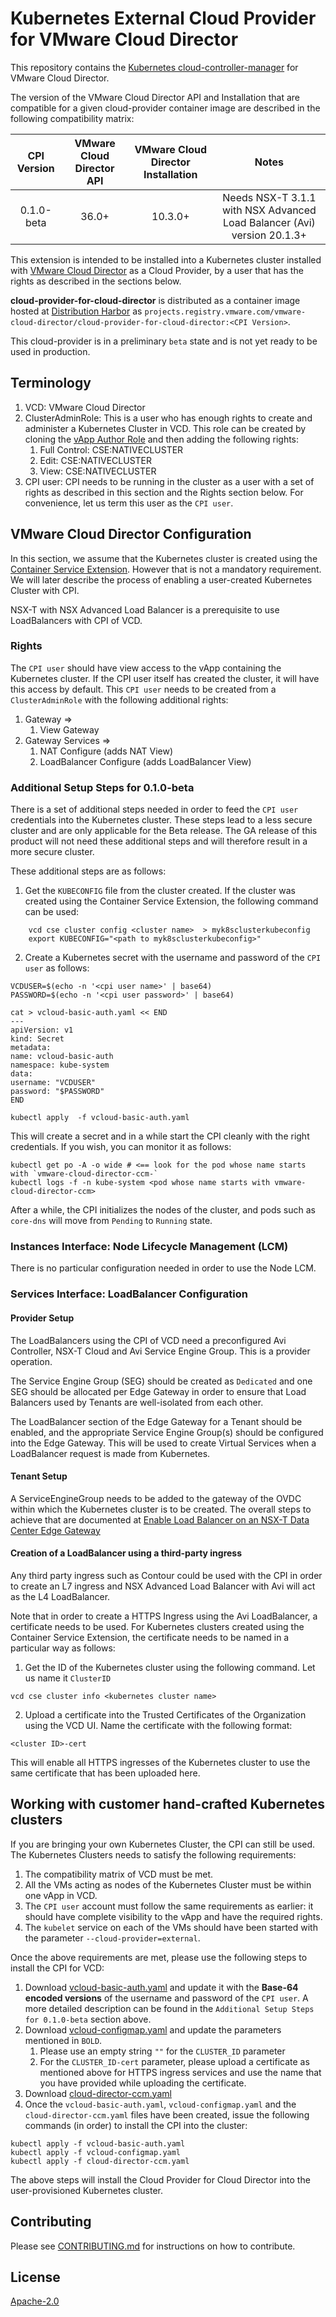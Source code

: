 # Kubernetes External Cloud Provider for VMware Cloud Director
This repository contains the [Kubernetes cloud-controller-manager](https://kubernetes.io/docs/concepts/architecture/cloud-controller/) for VMware Cloud Director.

The version of the VMware Cloud Director API and Installation that are compatible for a given cloud-provider container image are described in the following compatibility matrix:

| CPI Version | VMware Cloud Director API | VMware Cloud Director Installation | Notes |
| :---------: | :-----------------------: | :--------------------------------: | :---: |
| 0.1.0-beta | 36.0+ | 10.3.0+ | Needs NSX-T 3.1.1 with NSX Advanced Load Balancer (Avi) version 20.1.3+ |

This extension is intended to be installed into a Kubernetes cluster installed with [VMware Cloud Director](https://www.vmware.com/products/cloud-director.html) as a Cloud Provider, by a user that has the rights as described in the sections below.

**cloud-provider-for-cloud-director** is distributed as a container image hosted at [Distribution Harbor](https://projects.registry.vmware.com) as `projects.registry.vmware.com/vmware-cloud-director/cloud-provider-for-cloud-director:<CPI Version>`.

This cloud-provider is in a preliminary `beta` state and is not yet ready to be used in production.

## Terminology
1. VCD: VMware Cloud Director
2. ClusterAdminRole: This is a user who has enough rights to create and administer a Kubernetes Cluster in VCD. This role can be created by cloning the [vApp Author Role](https://docs.vmware.com/en/VMware-Cloud-Director/10.3/VMware-Cloud-Director-Tenant-Portal-Guide/GUID-BC504F6B-3D38-4F25-AACF-ED584063754F.html) and then adding the following rights:
   1. Full Control: CSE:NATIVECLUSTER
   2. Edit: CSE:NATIVECLUSTER
   3. View: CSE:NATIVECLUSTER
3. CPI user: CPI needs to be running in the cluster as a user with a set of rights as described in this section and the Rights section below. For convenience, let us term this user as the `CPI user`.

## VMware Cloud Director Configuration
In this section, we assume that the Kubernetes cluster is created using the [Container Service Extension](https://github.com/vmware/container-service-extension). However that is not a mandatory requirement. We will later describe the process of enabling a user-created Kubernetes Cluster with CPI.

NSX-T with NSX Advanced Load Balancer is a prerequisite to use LoadBalancers with CPI of VCD. 

### Rights
The `CPI user` should have view access to the vApp containing the Kubernetes cluster. If the CPI user itself has created the cluster, it will have this access by default.
This `CPI user` needs to be created from a `ClusterAdminRole` with the following additional rights:
1. Gateway =>
   1. View Gateway
2. Gateway Services =>
   1. NAT Configure (adds NAT View)
   2. LoadBalancer Configure (adds LoadBalancer View)

### Additional Setup Steps for 0.1.0-beta
There is a set of additional steps needed in order to feed the `CPI user` credentials into the Kubernetes cluster. These steps lead to a less secure cluster and are only applicable for the Beta release. The GA release of this product will not need these additional steps and will therefore result in a more secure cluster.

These additional steps are as follows:
1. Get the `KUBECONFIG` file from the cluster created. If the cluster was created using the Container Service Extension, the following command can be used:
```
    vcd cse cluster config <cluster name>  > myk8sclusterkubeconfig
    export KUBECONFIG="<path to myk8sclusterkubeconfig>"
```
2. Create a Kubernetes secret with the username and password of the `CPI user` as follows:
```
VCDUSER=$(echo -n '<cpi user name>' | base64)
PASSWORD=$(echo -n '<cpi user password>' | base64)

cat > vcloud-basic-auth.yaml << END
---
apiVersion: v1
kind: Secret
metadata:
name: vcloud-basic-auth
namespace: kube-system
data:
username: "VCDUSER"
password: "$PASSWORD"
END

kubectl apply  -f vcloud-basic-auth.yaml
```   
This will create a secret and in a while start the CPI cleanly with the right credentials. If you wish, you can monitor it as follows:
```
kubectl get po -A -o wide # <== look for the pod whose name starts with `vmware-cloud-director-ccm-`
kubectl logs -f -n kube-system <pod whose name starts with vmware-cloud-director-ccm>
```

After a while, the CPI initializes the nodes of the cluster, and pods such as `core-dns` will move from `Pending` to `Running` state.


### Instances Interface: Node Lifecycle Management (LCM)
There is no particular configuration needed in order to use the Node LCM.

### Services Interface: LoadBalancer Configuration

#### Provider Setup
The LoadBalancers using the CPI of VCD need a preconfigured Avi Controller, NSX-T Cloud and Avi Service Engine Group. This is a provider operation.

The Service Engine Group (SEG) should be created as `Dedicated` and one SEG should be allocated per Edge Gateway in order to ensure that Load Balancers used by Tenants are well-isolated from each other.

The LoadBalancer section of the Edge Gateway for a Tenant should be enabled, and the appropriate Service Engine Group(s) should be configured into the Edge Gateway. This will be used to create Virtual Services when a LoadBalancer request is made from Kubernetes.

#### Tenant Setup
A ServiceEngineGroup needs to be added to the gateway of the OVDC within which the Kubernetes cluster is to be created. The overall steps to achieve that are documented at [Enable Load Balancer on an NSX-T Data Center Edge Gateway](https://docs.vmware.com/en/VMware-Cloud-Director/10.3/VMware-Cloud-Director-Service-Provider-Admin-Portal-Guide/GUID-1784B96B-20F8-4E4D-BF33-86D2264EDBCF.html)

#### Creation of a LoadBalancer using a third-party ingress
Any third party ingress such as Contour could be used with the CPI in order to create an L7 ingress and NSX Advanced Load Balancer with Avi will act as the L4 LoadBalancer.

Note that in order to create a HTTPS Ingress using the Avi LoadBalancer, a certificate needs to be used. For Kubernetes clusters created using the Container Service Extension, the certificate needs to be named in a particular way as follows:
1. Get the ID of the Kubernetes cluster using the following command. Let us name it `ClusterID`
```
vcd cse cluster info <kubernetes cluster name>
```
2. Upload a certificate into the Trusted Certificates of the Organization using the VCD UI. Name the certificate with the following format:
```
<cluster ID>-cert
```

This will enable all HTTPS ingresses of the Kubernetes cluster to use the same certificate that has been uploaded here.

## Working with customer hand-crafted Kubernetes clusters
If you are bringing your own Kubernetes Cluster, the CPI can still be used. The Kubernetes Clusters needs to satisfy the following requirements:
1. The compatibility matrix of VCD must be met.
2. All the VMs acting as nodes of the Kubernetes Cluster must be within one vApp in VCD.
3. The `CPI user` account must follow the same requirements as earlier: it should have complete visibility to the vApp and have the required rights.
4. The `kubelet` service on each of the VMs should have been started with the parameter `--cloud-provider=external`.

Once the above requirements are met, please use the following steps to install the CPI for VCD:
1. Download [vcloud-basic-auth.yaml](https://raw.githubusercontent.com/vmware/cloud-provider-for-cloud-director/0.1.0-beta/manifests/vcloud-basic-auth.yaml) and update it with the **Base-64 encoded versions** of the username and password of the `CPI user`. A more detailed description can be found in the `Additional Setup Steps for 0.1.0-beta` section above.
2. Download [vcloud-configmap.yaml](https://raw.githubusercontent.com/vmware/cloud-provider-for-cloud-director/0.1.0-beta/manifests/vcloud-configmap.yaml) and update the parameters mentioned in `BOLD`.
   1. Please use an empty string `""` for the `CLUSTER_ID` parameter
   2. For the `CLUSTER_ID-cert` parameter, please upload a certificate as mentioned above for HTTPS ingress services and use the name that you have provided while uploading the certificate.
3. Download [cloud-director-ccm.yaml](https://raw.githubusercontent.com/vmware/cloud-provider-for-cloud-director/0.1.0-beta/manifests/cloud-director-ccm.yaml)
4. Once the `vcloud-basic-auth.yaml`, `vcloud-configmap.yaml` and the `cloud-director-ccm.yaml` files have been created, issue the following commands (in order) to install the CPI into the cluster:
```
kubectl apply -f vcloud-basic-auth.yaml
kubectl apply -f vcloud-configmap.yaml
kubectl apply -f cloud-director-ccm.yaml
```

The above steps will install the Cloud Provider for Cloud Director into the user-provisioned Kubernetes cluster.

## Contributing
Please see [CONTRIBUTING.md](CONTRIBUTING.md) for instructions on how to contribute.

## License
[Apache-2.0](LICENSE.txt)
